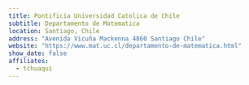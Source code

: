 ```yaml
---
title: Pontificia Universidad Catolica de Chile
subtitle: Departamento de Matematica
location: Santiago, Chile
address: "Avenida Vicuña Mackenna 4860 Santiago Chile"
website: "https://www.mat.uc.cl/departamento-de-matematica.html"
show_date: false
affiliates:
  - tchuaqui
---
```

